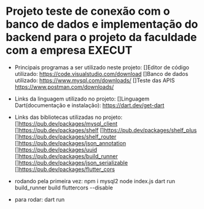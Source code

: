 # Projeto teste de conexão com o banco de dados e implementação do backend para o projeto da faculdade com a empresa EXECUT

- Principais programas a ser utilizado neste projeto:
   []Editor de código utilizado:
      https://code.visualstudio.com/download
   []Banco de dados utilizado:
      https://www.mysql.com/downloads/
   []Teste das APIS
      https://www.postman.com/downloads/

- Links da linguagem utilizado no projeto:
    []Linguagem Dart(documentação e instalação):
     https://dart.dev/get-dart

- Links das bibliotecas utilizadas no projeto:
    []https://pub.dev/packages/mysql_client
    []https://pub.dev/packages/shelf
    []https://pub.dev/packages/shelf_plus
    []https://pub.dev/packages/shelf_router
    []https://pub.dev/packages/json_annotation
    []https://pub.dev/packages/uuid
    []https://pub.dev/packages/build_runner
    []https://pub.dev/packages/json_serializable
    []https://pub.dev/packages/flutter_cors
    

- rodando pela primeira vez: 
      npm i mysql2
      node index.js
      dart run build_runner build
      fluttercors --disable

 - para rodar: dart run
                            




